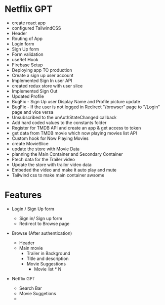 # Netflix GPT 

- create react app
- configured TailwindCSS
- Header
- Routing of App
- Login form
- Sign Up form
- Form validation 
- useRef Hook
- Firebase Setup
- Deploying app TO production
- Create a sign up user account 
- Implemented Sign In user API
- created redux store with user slice
- Implemented Sign Out
- Updated Profile
- BugFix - Sign Up user Display Name and Profile picture update
- BugFix - If the user is not logged in Redirect "/browser" page to "/Login" page and vice versa
- Unsubscribed to the unAuthStateChanged callback
- Add hard coded values to the constants folder 
- Register for TMDB API and create an app & get access to token
- get data from TMDB movie which now playing movies list API
- Custom hook for Now Playing Movies
- create MovieSlice
- update the store with Movie Data
- planning the Main Container and Secondary Container
- Ftech data for the Trailer video
- Update the store with trailor video data
- Embeded the video and make it auto play and mute
- Tailwind css to make main container awsome







# Features

- Login / Sign Up form
   - Sign in/ Sign up form
   - Redirect to Browse page
   
- Browse (After authentication)
   - Header
   - Main movie
      - Trailer in Background
      - Title and description
      - Movie Suggestions 
        - Movie list * N

- Netflix GPT 
    - Search Bar
    - Movie Suggetions
   -
